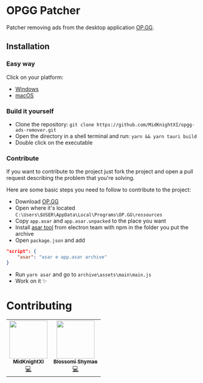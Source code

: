 # OPGG Patcher

Patcher removing ads from the desktop application [OP.GG](https://op.gg/desktop/?utm_source=opgg&utm_medium=button&utm_campaign=global).

## Installation

### Easy way

Click on your platform:

* [Windows](https://github.com/MidKnightXI/opgg-ads-remover/releases/download/master/OPGG.Patcher_2.0.6.msi)
* [macOS](https://github.com/MidKnightXI/opgg-ads-remover/releases/download/master/OPGG.Patcher_2.0.6.dmg)

### Build it yourself

* Clone the repository: `git clone https://github.com/MidKnightXI/opgg-ads-remover.git`
* Open the directory in a shell terminal and run: `yarn && yarn tauri build`
* Double click on the executable

### Contribute

If you want to contribute to the project just fork the project and open a pull request describing the problem that you're solving.

Here are some basic steps you need to follow to contribute to the project:
- Download [OP.GG](https://op.gg/desktop/?utm_source=opgg&utm_medium=button&utm_campaign=global)
- Open where it's located `C:\Users\$USER\AppData\Local\Programs\OP.GG\ressources`
- Copy `app.asar` and `app.asar.unpacked` to the place you want
- Install [asar tool](https://github.com/electron/asar) from electron team with npm in the folder you put the archive
- Open `package.json` and add
```json
"script": {
    "asar": "asar e app.asar archive"
}
```
- Run `yarn asar` and go to `archive\assets\main\main.js`
- Work on it ✨

# Contributing

<!-- Do not remove or modify this section -->
<table>
  <tr>
    <td align="center"><a href="https://github.com/MidKnightXI"><img src="https://avatars.githubusercontent.com/u/35759490?v=4" width="100px;" alt=""/><br /><sub><b> MidKnightXI </b></sub></a><br /><a href="https://github.com/MidKnightXI/opgg-ads-remover/commits?author=MidKnightXI" title="Code">💻</a></td>
    <td align="center"><a href="https://github.com/BlossomiShymae"><img src="https://avatars.githubusercontent.com/u/87099578?v=4" width="100px;" alt=""/><br /><sub><b> Blossomi Shymae </b></sub></a><br /><a href="https://github.com/MidKnightXI/opgg-ads-remover/commits?author=MissUwuieTime" title="Code">💻</a></td>
  </tr>
</table>
